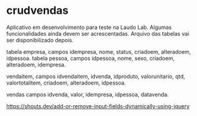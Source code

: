 # crudvendas
Aplicativo em desenvolvimento para teste na Laudo Lab. Algumas funcionalidades ainda devem ser acrescentadas.
Arquivo das tabelas vai ser disponibilizado depois.

tabela empresa, campos idempresa, nome, status, criadoem, alteradoem, idpessoa.
tabela pessoa, campos idpessoa, nome, sexo, criadoem, alteradoem, idempresa.

vendaitem, campos idvendaitem, idvenda, idproduto, valorunitario, qtd, valortotalitem, criadoem, alteradoem, idpessoa. 

vendas campos idvenda, valor, idempresa, idpessoa, datavenda.

https://shouts.dev/add-or-remove-input-fields-dynamically-using-jquery
